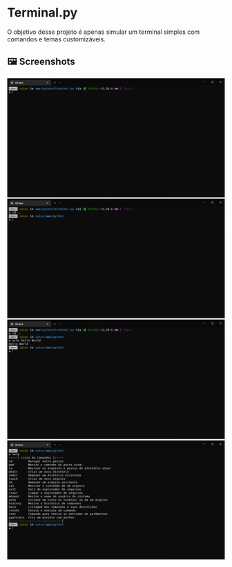 # Terminal.py

O objetivo desse projeto é apenas simular um terminal simples com comandos e temas customizáveis.

## 🖼️ Screenshots
![Visual do terminal](./.github/screeshots/visual.png)
![Navegação entre pastas](./.github/screeshots/navigation.png)
![Usando comandos](./.github/screeshots/using-command.png)
![Lista com todos comandos](./.github/screeshots/all-commands.png)